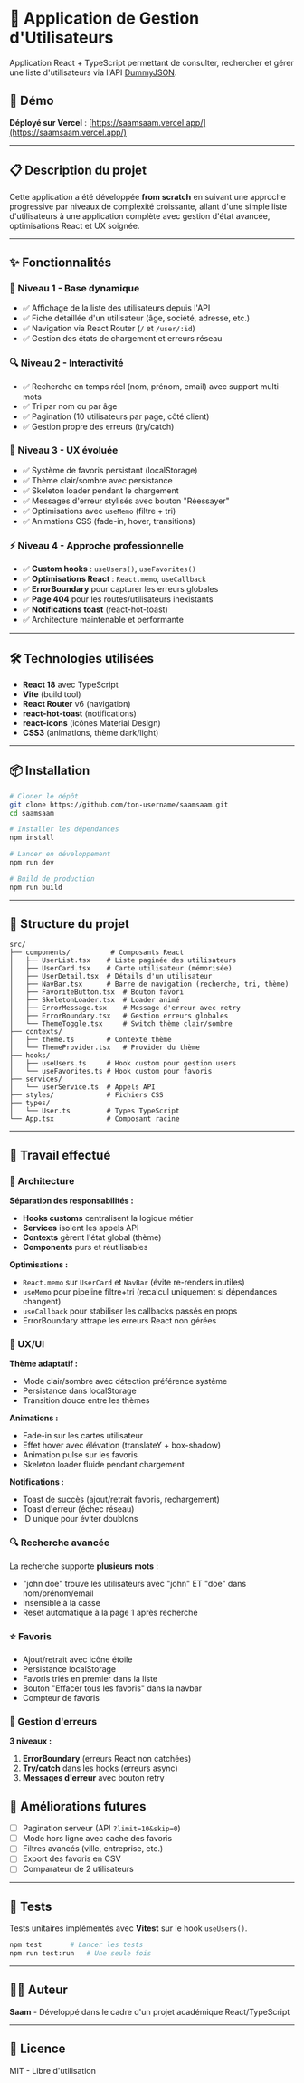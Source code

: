# 👥 Application de Gestion d'Utilisateurs

Application React + TypeScript permettant de consulter, rechercher et gérer une liste d'utilisateurs via l'API [DummyJSON](https://dummyjson.com/users).

## 🚀 Démo

**Déployé sur Vercel** : [https://saamsaam.vercel.app/](https://saamsaam.vercel.app/)

---

## 📋 Description du projet

Cette application a été développée **from scratch** en suivant une approche progressive par niveaux de complexité croissante, allant d'une simple liste d'utilisateurs à une application complète avec gestion d'état avancée, optimisations React et UX soignée.

---

## ✨ Fonctionnalités

### 🎯 Niveau 1 - Base dynamique
- ✅ Affichage de la liste des utilisateurs depuis l'API
- ✅ Fiche détaillée d'un utilisateur (âge, société, adresse, etc.)
- ✅ Navigation via React Router (`/` et `/user/:id`)
- ✅ Gestion des états de chargement et erreurs réseau

### 🔍 Niveau 2 - Interactivité
- ✅ Recherche en temps réel (nom, prénom, email) avec support multi-mots
- ✅ Tri par nom ou par âge
- ✅ Pagination (10 utilisateurs par page, côté client)
- ✅ Gestion propre des erreurs (try/catch)

### 🎨 Niveau 3 - UX évoluée
- ✅ Système de favoris persistant (localStorage)
- ✅ Thème clair/sombre avec persistance
- ✅ Skeleton loader pendant le chargement
- ✅ Messages d'erreur stylisés avec bouton "Réessayer"
- ✅ Optimisations avec `useMemo` (filtre + tri)
- ✅ Animations CSS (fade-in, hover, transitions)

### ⚡ Niveau 4 - Approche professionnelle
- ✅ **Custom hooks** : `useUsers()`, `useFavorites()`
- ✅ **Optimisations React** : `React.memo`, `useCallback`
- ✅ **ErrorBoundary** pour capturer les erreurs globales
- ✅ **Page 404** pour les routes/utilisateurs inexistants
- ✅ **Notifications toast** (react-hot-toast)
- ✅ Architecture maintenable et performante

---

## 🛠️ Technologies utilisées

- **React 18** avec TypeScript
- **Vite** (build tool)
- **React Router** v6 (navigation)
- **react-hot-toast** (notifications)
- **react-icons** (icônes Material Design)
- **CSS3** (animations, thème dark/light)

---

## 📦 Installation

```bash
# Cloner le dépôt
git clone https://github.com/ton-username/saamsaam.git
cd saamsaam

# Installer les dépendances
npm install

# Lancer en développement
npm run dev

# Build de production
npm run build
```

---

## 📁 Structure du projet

```
src/
├── components/          # Composants React
│   ├── UserList.tsx    # Liste paginée des utilisateurs
│   ├── UserCard.tsx    # Carte utilisateur (mémorisée)
│   ├── UserDetail.tsx  # Détails d'un utilisateur
│   ├── NavBar.tsx      # Barre de navigation (recherche, tri, thème)
│   ├── FavoriteButton.tsx  # Bouton favori
│   ├── SkeletonLoader.tsx  # Loader animé
│   ├── ErrorMessage.tsx    # Message d'erreur avec retry
│   ├── ErrorBoundary.tsx   # Gestion erreurs globales
│   └── ThemeToggle.tsx     # Switch thème clair/sombre
├── contexts/
│   ├── theme.ts        # Contexte thème
│   └── ThemeProvider.tsx   # Provider du thème
├── hooks/
│   ├── useUsers.ts     # Hook custom pour gestion users
│   └── useFavorites.ts # Hook custom pour favoris
├── services/
│   └── userService.ts  # Appels API
├── styles/             # Fichiers CSS
├── types/
│   └── User.ts         # Types TypeScript
└── App.tsx             # Composant racine
```

---

## 🎯 Travail effectué

### 🔧 Architecture

**Séparation des responsabilités :**
- **Hooks customs** centralisent la logique métier
- **Services** isolent les appels API
- **Contexts** gèrent l'état global (thème)
- **Components** purs et réutilisables

**Optimisations :**
- `React.memo` sur `UserCard` et `NavBar` (évite re-renders inutiles)
- `useMemo` pour pipeline filtre+tri (recalcul uniquement si dépendances changent)
- `useCallback` pour stabiliser les callbacks passés en props
- ErrorBoundary attrape les erreurs React non gérées

### 🎨 UX/UI

**Thème adaptatif :**
- Mode clair/sombre avec détection préférence système
- Persistance dans localStorage
- Transition douce entre les thèmes

**Animations :**
- Fade-in sur les cartes utilisateur
- Effet hover avec élévation (translateY + box-shadow)
- Animation pulse sur les favoris
- Skeleton loader fluide pendant chargement

**Notifications :**
- Toast de succès (ajout/retrait favoris, rechargement)
- Toast d'erreur (échec réseau)
- ID unique pour éviter doublons

### 🔍 Recherche avancée

La recherche supporte **plusieurs mots** :
- "john doe" trouve les utilisateurs avec "john" ET "doe" dans nom/prénom/email
- Insensible à la casse
- Reset automatique à la page 1 après recherche

### ⭐ Favoris

- Ajout/retrait avec icône étoile
- Persistance localStorage
- Favoris triés en premier dans la liste
- Bouton "Effacer tous les favoris" dans la navbar
- Compteur de favoris

### 🚦 Gestion d'erreurs

**3 niveaux :**
1. **ErrorBoundary** (erreurs React non catchées)
2. **Try/catch** dans les hooks (erreurs async)
3. **Messages d'erreur** avec bouton retry




## 📝 Améliorations futures

- [ ] Pagination serveur (API `?limit=10&skip=0`)
- [ ] Mode hors ligne avec cache des favoris
- [ ] Filtres avancés (ville, entreprise, etc.)
- [ ] Export des favoris en CSV
- [ ] Comparateur de 2 utilisateurs

---

## 🧪 Tests

Tests unitaires implémentés avec **Vitest** sur le hook `useUsers()`.

```bash
npm test       # Lancer les tests
npm run test:run   # Une seule fois
```

---

## 👨‍💻 Auteur

**Saam** - Développé dans le cadre d'un projet académique React/TypeScript

---

## 📄 Licence

MIT - Libre d'utilisation

